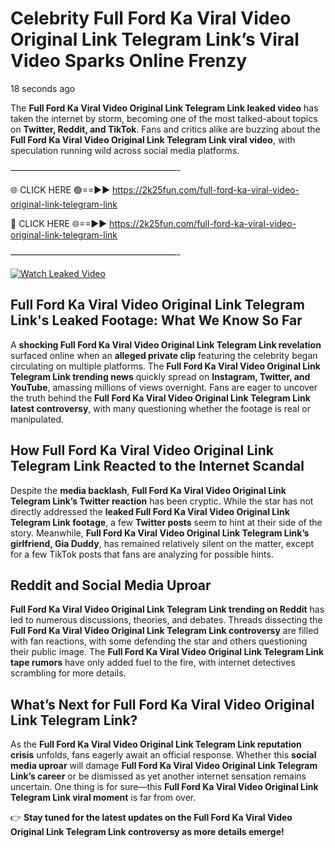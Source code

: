 # Celebrity Full Ford Ka Viral Video Original Link Telegram Link’s Viral Video Sparks Online Frenzy

18 seconds ago

The **Full Ford Ka Viral Video Original Link Telegram Link leaked video** has taken the internet by storm, becoming one of the most talked-about topics on **Twitter, Reddit, and TikTok**. Fans and critics alike are buzzing about the **Full Ford Ka Viral Video Original Link Telegram Link viral video**, with speculation running wild across social media platforms.

———————————————————-

🌐 CLICK HERE 🟢==►► https://2k25fun.com/full-ford-ka-viral-video-original-link-telegram-link

🔴 CLICK HERE 🌐==►► https://2k25fun.com/full-ford-ka-viral-video-original-link-telegram-link

———————————————————-

[![Watch Leaked Video](https://miro.medium.com/v2/resize:fit:828/format:webp/1*cilzJN44JGOrTw9NJCrNHA.gif "Watch Leaked Video")](https://2k25fun.com/full-ford-ka-viral-video-original-link-telegram-link)

## **Full Ford Ka Viral Video Original Link Telegram Link's Leaked Footage: What We Know So Far**  
A **shocking Full Ford Ka Viral Video Original Link Telegram Link revelation** surfaced online when an **alleged private clip** featuring the celebrity began circulating on multiple platforms. The **Full Ford Ka Viral Video Original Link Telegram Link trending news** quickly spread on **Instagram, Twitter, and YouTube**, amassing millions of views overnight. Fans are eager to uncover the truth behind the **Full Ford Ka Viral Video Original Link Telegram Link latest controversy**, with many questioning whether the footage is real or manipulated.  

## **How Full Ford Ka Viral Video Original Link Telegram Link Reacted to the Internet Scandal**  
Despite the **media backlash**, **Full Ford Ka Viral Video Original Link Telegram Link’s Twitter reaction** has been cryptic. While the star has not directly addressed the **leaked Full Ford Ka Viral Video Original Link Telegram Link footage**, a few **Twitter posts** seem to hint at their side of the story. Meanwhile, **Full Ford Ka Viral Video Original Link Telegram Link’s girlfriend, Gia Duddy**, has remained relatively silent on the matter, except for a few TikTok posts that fans are analyzing for possible hints.  

## **Reddit and Social Media Uproar**  
**Full Ford Ka Viral Video Original Link Telegram Link trending on Reddit** has led to numerous discussions, theories, and debates. Threads dissecting the **Full Ford Ka Viral Video Original Link Telegram Link controversy** are filled with fan reactions, with some defending the star and others questioning their public image. The **Full Ford Ka Viral Video Original Link Telegram Link tape rumors** have only added fuel to the fire, with internet detectives scrambling for more details.  

## **What’s Next for Full Ford Ka Viral Video Original Link Telegram Link?**  
As the **Full Ford Ka Viral Video Original Link Telegram Link reputation crisis** unfolds, fans eagerly await an official response. Whether this **social media uproar** will damage **Full Ford Ka Viral Video Original Link Telegram Link’s career** or be dismissed as yet another internet sensation remains uncertain. One thing is for sure—this **Full Ford Ka Viral Video Original Link Telegram Link viral moment** is far from over.  

👉 **Stay tuned for the latest updates on the Full Ford Ka Viral Video Original Link Telegram Link controversy as more details emerge!**  